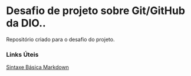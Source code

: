 # Desafio de projeto sobre Git/GitHub da DIO..

Repositório criado para o desafio do projeto.

### Links Úteis

[Sintaxe Básica Markdown](https://www.markdownguide.org/basic-syntax/)

